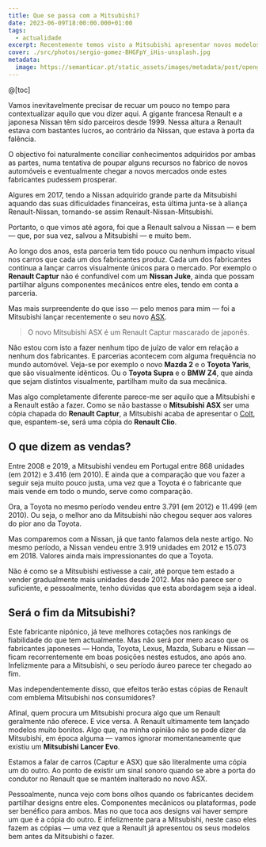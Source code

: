 ```yaml
---
title: Que se passa com a Mitsubishi?
date: 2023-06-09T18:00:00.000+01:00
tags:
  - actualidade
excerpt: Recentemente temos visto a Mitsubishi apresentar novos modelos que são em tudo semelhantes aos seus companheiros de segmento da Renault, com a excepção natural dos emblemas frontais e designações traseiras. O que significa isto para o fabricante nipónico?
cover: ./src/photos/sergio-gomez-BHGFpY_iHis-unsplash.jpg
metadata:
  image: https://semanticar.pt/static_assets/images/metadata/post/opengraph-que-se-passa-com-a-mitsubishi.jpg
---
```

@[toc]

Vamos inevitavelmente precisar de recuar um pouco no tempo para contextualizar aquilo que vou dizer aqui.
A gigante francesa Renault e a japonesa Nissan têm sido parceiros desde 1999. Nessa altura a Renault estava com bastantes lucros, ao contrário da Nissan, que estava à porta da falência.

O objectivo foi naturalmente conciliar conhecimentos adquiridos por ambas as partes, numa tentativa de poupar alguns recursos no fabrico de novos automóveis e eventualmente chegar a novos mercados onde estes fabricantes pudessem prosperar.

Algures em 2017, tendo a Nissan adquirido grande parte da Mitsubishi aquando das suas dificuldades financeiras, esta última junta-se à aliança Renault-Nissan, tornando-se assim Renault-Nissan-Mitsubishi.

Portanto, o que vimos até agora, foi que a Renault salvou a Nissan — e bem — que, por sua vez, salvou a Mitsubishi — e muito bem.

Ao longo dos anos, esta parceria tem tido pouco ou nenhum impacto visual nos carros que cada um dos fabricantes produz. Cada um dos fabricantes continua a lançar carros visualmente únicos para o mercado. Por exemplo o **Renault Captur** não é confundível com um **Nissan Juke**, ainda que possam partilhar alguns componentes mecânicos entre eles, tendo em conta a parceria.

Mas mais surpreendente do que isso — pelo menos para mim — foi a Mitsubishi lançar recentemente o seu novo [ASX](https://www.mitsubishi-motors.pt/mitsubishi-modelos/asx).

> O novo Mitsubishi ASX é um Renault Captur mascarado de japonês.

Não estou com isto a fazer nenhum tipo de juízo de valor em relação a nenhum dos fabricantes. E parcerias acontecem com alguma frequência no mundo automóvel. Veja-se por exemplo o novo **Mazda 2** e o **Toyota Yaris**, que são visualmente idênticos. Ou o **Toyota Supra** e o **BMW Z4**, que ainda que sejam distintos visualmente, partilham muito da sua mecânica.

Mas algo completamente diferente parece-me ser aquilo que a Mitsubishi e a Renault estão a fazer. Como se não bastasse o **Mitsubishi ASX** ser uma cópia chapada do **Renault Captur**, a Mitsubishi acaba de apresentar o [Colt](https://campanhasmitsubishi.com/novo-mitsubishi-colt/), que, espantem-se, será uma cópia do **Renault Clio**.

## O que dizem as vendas?

Entre 2008 e 2019, a Mitsubishi vendeu em Portugal entre 868 unidades (em 2012) e 3.416 (em 2010). E ainda que a comparação que vou fazer a seguir seja muito pouco justa, uma vez que a Toyota é o fabricante que mais vende em todo o mundo, serve como comparação.

Ora, a Toyota no mesmo período vendeu entre 3.791 (em 2012) e 11.499 (em 2010). Ou seja, o melhor ano da Mitsubishi não chegou sequer aos valores do pior ano da Toyota.

Mas comparemos com a Nissan, já que tanto falamos dela neste artigo.
No mesmo período, a Nissan vendeu entre 3.919 unidades em 2012 e 15.073 em 2018. Valores ainda mais impressionantes do que a Toyota.

Não é como se a Mitsubishi estivesse a cair, até porque tem estado a vender gradualmente mais unidades desde 2012. Mas não parece ser o suficiente, e pessoalmente, tenho dúvidas que esta abordagem seja a ideal.

## Será o fim da Mitsubishi?

Este fabricante nipónico, já teve melhores cotações nos rankings de fiabilidade do que tem actualmente. Mas não será por mero acaso que os fabricantes japoneses — Honda, Toyota, Lexus, Mazda, Subaru e Nissan — ficam recorrentemente em boas posições nestes estudos, ano após ano. Infelizmente para a Mitsubishi, o seu período áureo parece ter chegado ao fim.

Mas independentemente disso, que efeitos terão estas cópias de Renault com emblema Mitsubishi nos consumidores?

Afinal, quem procura um Mitsubishi procura algo que um Renault geralmente não oferece. E vice versa. A Renault ultimamente tem lançado modelos muito bonitos. Algo que, na minha opinião não se pode dizer da Mitsubishi, em época alguma — vamos ignorar momentaneamente que existiu um **Mitsubishi Lancer Evo**.

Estamos a falar de carros (Captur e ASX) que são literalmente uma cópia um do outro. Ao ponto de existir um sinal sonoro quando se abre a porta do condutor no Renault que se mantém inalterado no novo ASX.

Pessoalmente, nunca vejo com bons olhos quando os fabricantes decidem partilhar designs entre eles. Componentes mecânicos ou plataformas, pode ser benéfico para ambos. Mas no que toca aos designs vai haver sempre um que é a cópia do outro. E infelizmente para a Mitsubishi, neste caso eles fazem as cópias — uma vez que a Renault já apresentou os seus modelos bem antes da Mitsubishi o fazer.
